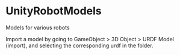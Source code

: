 # UnityRobotModels
Models for various robots

Import a model by going to GameObject > 3D Object > URDF Model (import), and selecting the corresponding urdf in the folder.
